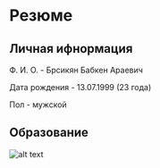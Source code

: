 # Резюме
## Личная ифнормация
Ф. И. О. - Брсикян Бабкен Араевич

Дата рождения - 13.07.1999 (23 года)

Пол - мужской

## Образование
![alt text](http://[url](https://yandex.ru/images/search?pos=0&img_url=http%3A%2F%2Facadem-school.ru%2Fimages%2Fhse.png&text=%D1%8D%D0%BC%D0%B1%D0%BB%D0%B5%D0%BC%D0%B0%20%D0%B2%D1%88%D1%8D&lr=213&rpt=simage&source=serp)/to/img.png)
